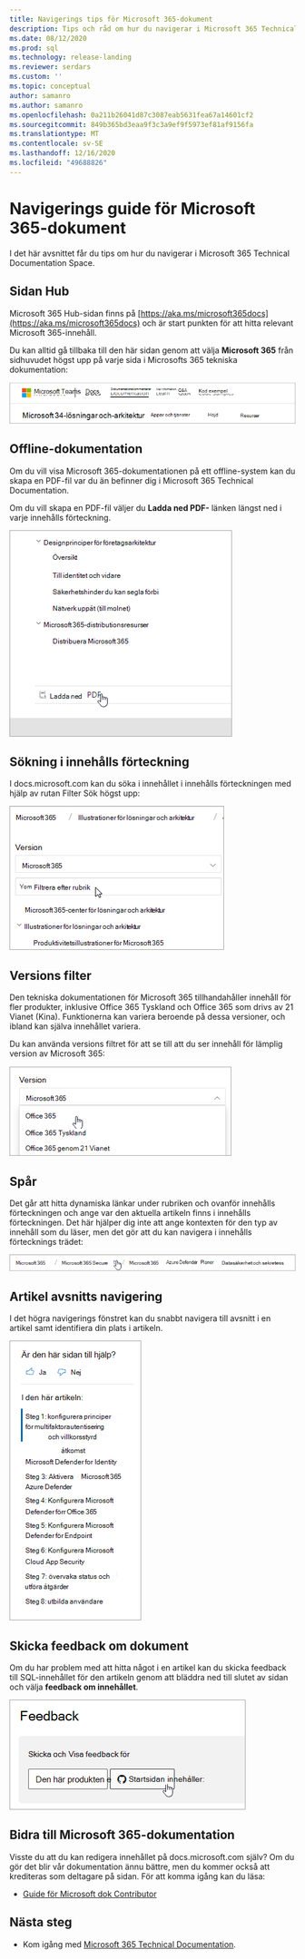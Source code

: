 ```yaml
---
title: Navigerings tips för Microsoft 365-dokument
description: Tips och råd om hur du navigerar i Microsoft 365 Technical Documentation – förklarar hur du kan använda nav sidan, innehålls förteckningen, rubriken och hur du använder funktionerna.
ms.date: 08/12/2020
ms.prod: sql
ms.technology: release-landing
ms.reviewer: serdars
ms.custom: ''
ms.topic: conceptual
author: samanro
ms.author: samanro
ms.openlocfilehash: 0a211b26041d87c3087eab5631fea67a14601cf2
ms.sourcegitcommit: 849b365bd3eaa9f3c3a9ef9f5973ef81af9156fa
ms.translationtype: MT
ms.contentlocale: sv-SE
ms.lasthandoff: 12/16/2020
ms.locfileid: "49688826"
---
```

# <a name="microsoft-365-docs-navigation-guide"></a>Navigerings guide för Microsoft 365-dokument

I det här avsnittet får du tips om hur du navigerar i Microsoft 365 Technical Documentation Space.  

## <a name="hub-page"></a>Sidan Hub

Microsoft 365 Hub-sidan finns på [https://aka.ms/microsoft365docs](https://aka.ms/microsoft365docs) och är start punkten för att hitta relevant Microsoft 365-innehåll.

Du kan alltid gå tillbaka till den här sidan genom att välja **Microsoft 365** från sidhuvudet högst upp på varje sida i Microsofts 365 tekniska dokumentation:

![Microsoft 365 i sidhuvudet](media/m365-header-cursor.png)

## <a name="offline-documentation"></a>Offline-dokumentation

Om du vill visa Microsoft 365-dokumentationen på ett offline-system kan du skapa en PDF-fil var du än befinner dig i Microsoft 365 Technical Documentation.

Om du vill skapa en PDF-fil väljer du **Ladda ned PDF-** länken längst ned i varje innehålls förteckning.

![Ladda ner PDF](media/m365-download-pdf-cursor.png)

## <a name="toc-search"></a>Sökning i innehålls förteckning 
I docs.microsoft.com kan du söka i innehållet i innehålls förteckningen med hjälp av rutan Filter Sök högst upp:

![Rutan Använd filter](media/m365-filter-by-title.png)

## <a name="version-filter"></a>Versions filter
Den tekniska dokumentationen för Microsoft 365 tillhandahåller innehåll för fler produkter, inklusive Office 365 Tyskland och Office 365 som drivs av 21 Vianet (Kina). Funktionerna kan variera beroende på dessa versioner, och ibland kan själva innehållet variera.

Du kan använda versions filtret för att se till att du ser innehåll för lämplig version av Microsoft 365:

![Microsoft 365 versions filter](media/m365-version-filter.png)

## <a name="breadcrumbs"></a>Spår

Det går att hitta dynamiska länkar under rubriken och ovanför innehålls förteckningen och ange var den aktuella artikeln finns i innehålls förteckningen.  Det här hjälper dig inte att ange kontexten för den typ av innehåll som du läser, men det gör att du kan navigera i innehålls förtecknings trädet:

![Microsoft 365-länkar](media/m365-breadcrumb.png)

## <a name="article-section-navigation"></a>Artikel avsnitts navigering

I det högra navigerings fönstret kan du snabbt navigera till avsnitt i en artikel samt identifiera din plats i artikeln.  

![Höger navigering](media/m365-article-sections.png)

## <a name="submit-docs-feedback"></a>Skicka feedback om dokument

Om du har problem med att hitta något i en artikel kan du skicka feedback till SQL-innehållet för den artikeln genom att bläddra ned till slutet av sidan och välja **feedback om innehållet**.

![Feedback om git-problem](media/m365-article-feedback.png)

## <a name="contribute-to-microsoft-365-documentation"></a>Bidra till Microsoft 365-dokumentation

Visste du att du kan redigera innehållet på docs.microsoft.com själv? Om du gör det blir vår dokumentation ännu bättre, men du kommer också att krediteras som deltagare på sidan. För att komma igång kan du läsa:

- [Guide för Microsoft dok Contributor](https://docs.microsoft.com/contribute/)

## <a name="next-steps"></a>Nästa steg

- Kom igång med [Microsoft 365 Technical Documentation](index.yml).
